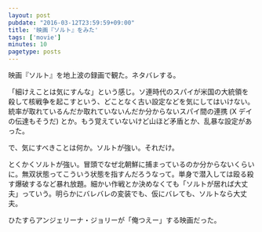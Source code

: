 ```yaml
---
layout: post
pubdate: "2016-03-12T23:59:59+09:00"
title: '映画『ソルト』をみた'
tags: ['movie']
minutes: 10
pagetype: posts
---
```

映画『ソルト』を地上波の録画で観た。ネタバレする。

「細けえことは気にすんな」という感じ。ソ連時代のスパイが米国の大統領を殺して核戦争を起こすという、どことなく古い設定などを気にしてはいけない。統率が取れているんだか取れていないんだか分からないスパイ間の連携 (X デイの伝達もそうだ) とか。もう覚えていないけど山ほど矛盾とか、乱暴な設定があった。

で、気にすべきことは何か。ソルトが強い。それだけ。

とくかくソルトが強い。冒頭でなぜ北朝鮮に捕まっているのか分からないくらいに。無双状態ってこういう状態を指すんだろうなって。単身で潜入しては殴る殺す爆破するなど暴れ放題。細かい作戦とか決めなくても「ソルトが居れば大丈夫」っていう。明らかにバレバレの変装でも、仮にバレても、ソルトなら大丈夫。

ひたすらアンジェリーナ・ジョリーが「俺つえー」する映画だった。
